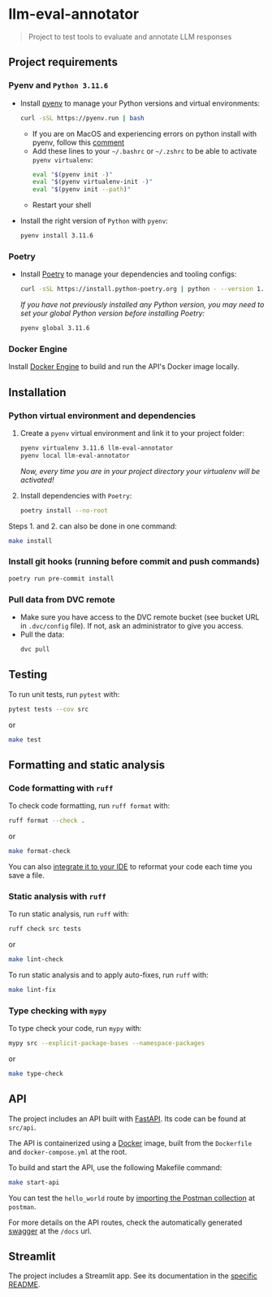 # llm-eval-annotator

> Project to test tools to evaluate and annotate LLM responses

## Project requirements

### Pyenv and `Python 3.11.6`

- Install [pyenv](https://github.com/pyenv/pyenv) to manage your Python versions and virtual environments:
  ```bash
  curl -sSL https://pyenv.run | bash
  ```
  - If you are on MacOS and experiencing errors on python install with pyenv, follow this [comment](https://github.com/pyenv/pyenv/issues/1740#issuecomment-738749988)
  - Add these lines to your `~/.bashrc` or `~/.zshrc` to be able to activate `pyenv virtualenv`:
      ```bash
      eval "$(pyenv init -)"
      eval "$(pyenv virtualenv-init -)"
      eval "$(pyenv init --path)"
      ```
  - Restart your shell

- Install the right version of `Python` with `pyenv`:
  ```bash
  pyenv install 3.11.6
  ```

### Poetry

- Install [Poetry](https://python-poetry.org) to manage your dependencies and tooling configs:
  ```bash
  curl -sSL https://install.python-poetry.org | python - --version 1.7.0
  ```
  *If you have not previously installed any Python version, you may need to set your global Python version before installing Poetry:*
    ```bash
    pyenv global 3.11.6
    ```

### Docker Engine

Install [Docker Engine](https://docs.docker.com/engine/install/) to build and run the API's Docker image locally.

## Installation

### Python virtual environment and dependencies

1. Create a `pyenv` virtual environment and link it to your project folder:
    ```bash
    pyenv virtualenv 3.11.6 llm-eval-annotator
    pyenv local llm-eval-annotator
    ```
    *Now, every time you are in your project directory your virtualenv will be activated!*


2. Install dependencies with `Poetry`:
    ```bash
    poetry install --no-root
    ```

Steps 1. and 2. can also be done in one command:
```bash
make install
```

### Install git hooks (running before commit and push commands)

```bash
poetry run pre-commit install
```

### Pull data from DVC remote

- Make sure you have access to the DVC remote bucket (see bucket URL in `.dvc/config` file). If not, ask an administrator to give you access.
- Pull the data:
  ```bash
  dvc pull
  ```

## Testing

To run unit tests, run `pytest` with:
```bash
pytest tests --cov src
```
or
```bash
make test
```

## Formatting and static analysis

### Code formatting with `ruff`

To check code formatting, run `ruff format` with:
```bash
ruff format --check .
```
or
```bash
make format-check
```

You can also [integrate it to your IDE](https://docs.astral.sh/ruff/integrations/) to reformat
your code each time you save a file.

### Static analysis with `ruff`

To run static analysis, run `ruff` with:
```bash
ruff check src tests
```
or
```bash
make lint-check
```

To run static analysis and to apply auto-fixes, run `ruff` with:
```bash
make lint-fix
```
### Type checking with `mypy`

To type check your code, run `mypy` with:
```bash
mypy src --explicit-package-bases --namespace-packages
```
or
```bash
make type-check
```

## API

The project includes an API built with [FastAPI](https://fastapi.tiangolo.com/). Its code can be found at `src/api`.

The API is containerized using a [Docker](https://docs.docker.com/get-started/) image, built from the `Dockerfile` and `docker-compose.yml` at the root.

To build and start the API, use the following Makefile command:
```bash
make start-api
```
You can test the `hello_world` route by [importing the Postman collection](https://learning.postman.com/docs/getting-started/importing-and-exporting-data/#importing-postman-data) at `postman`.

For more details on the API routes, check the automatically generated [swagger](https://learning.postman.com/docs/getting-started/importing-and-exporting-data/#importing-postman-data) at the `/docs` url.

## Streamlit

The project includes a Streamlit app.
See its documentation in the [specific README](src/streamlit_app/README.md).
